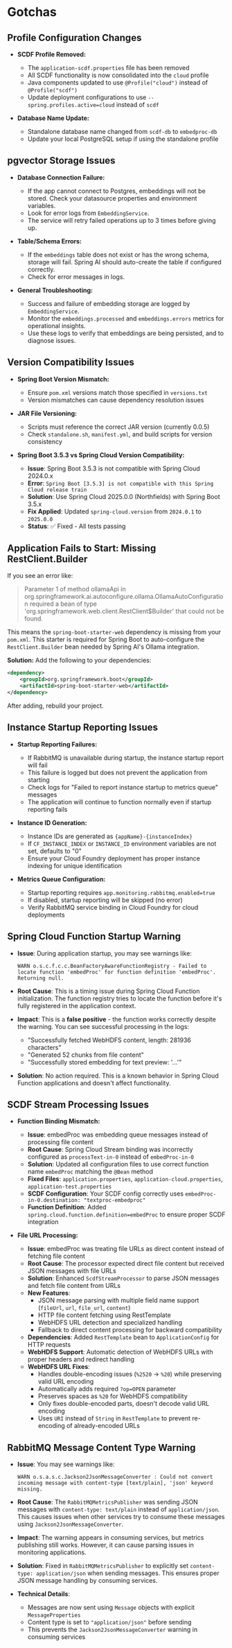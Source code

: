 # Gotchas

## Profile Configuration Changes

- **SCDF Profile Removed:**
  - The `application-scdf.properties` file has been removed
  - All SCDF functionality is now consolidated into the `cloud` profile
  - Java components updated to use `@Profile("cloud")` instead of `@Profile("scdf")`
  - Update deployment configurations to use `--spring.profiles.active=cloud` instead of `scdf`

- **Database Name Update:**
  - Standalone database name changed from `scdf-db` to `embedproc-db`
  - Update your local PostgreSQL setup if using the standalone profile

## pgvector Storage Issues

- **Database Connection Failure:**
  - If the app cannot connect to Postgres, embeddings will not be stored. Check your datasource properties and environment variables.
  - Look for error logs from `EmbeddingService`.
  - The service will retry failed operations up to 3 times before giving up.

- **Table/Schema Errors:**
  - If the `embeddings` table does not exist or has the wrong schema, storage will fail. Spring AI should auto-create the table if configured correctly.
  - Check for error messages in logs.

- **General Troubleshooting:**
  - Success and failure of embedding storage are logged by `EmbeddingService`.
  - Monitor the `embeddings.processed` and `embeddings.errors` metrics for operational insights.
  - Use these logs to verify that embeddings are being persisted, and to diagnose issues.

## Version Compatibility Issues

- **Spring Boot Version Mismatch:**
  - Ensure `pom.xml` versions match those specified in `versions.txt`
  - Version mismatches can cause dependency resolution issues

- **JAR File Versioning:**
  - Scripts must reference the correct JAR version (currently 0.0.5)
  - Check `standalone.sh`, `manifest.yml`, and build scripts for version consistency

- **Spring Boot 3.5.3 vs Spring Cloud Version Compatibility:**
  - **Issue**: Spring Boot 3.5.3 is not compatible with Spring Cloud 2024.0.x
  - **Error**: `Spring Boot [3.5.3] is not compatible with this Spring Cloud release train`
  - **Solution**: Use Spring Cloud 2025.0.0 (Northfields) with Spring Boot 3.5.x
  - **Fix Applied**: Updated `spring-cloud.version` from `2024.0.1` to `2025.0.0`
  - **Status**: ✅ Fixed - All tests passing


## Application Fails to Start: Missing RestClient.Builder

If you see an error like:

> Parameter 1 of method ollamaApi in org.springframework.ai.autoconfigure.ollama.OllamaAutoConfiguration required a bean of type 'org.springframework.web.client.RestClient$Builder' that could not be found.

This means the `spring-boot-starter-web` dependency is missing from your `pom.xml`. This starter is required for Spring Boot to auto-configure the `RestClient.Builder` bean needed by Spring AI's Ollama integration.

**Solution:**
Add the following to your dependencies:

```xml
<dependency>
    <groupId>org.springframework.boot</groupId>
    <artifactId>spring-boot-starter-web</artifactId>
</dependency>
```

After adding, rebuild your project.

## Instance Startup Reporting Issues

- **Startup Reporting Failures:**
  - If RabbitMQ is unavailable during startup, the instance startup report will fail
  - This failure is logged but does not prevent the application from starting
  - Check logs for "Failed to report instance startup to metrics queue" messages
  - The application will continue to function normally even if startup reporting fails

- **Instance ID Generation:**
  - Instance IDs are generated as `{appName}-{instanceIndex}`
  - If `CF_INSTANCE_INDEX` or `INSTANCE_ID` environment variables are not set, defaults to "0"
  - Ensure your Cloud Foundry deployment has proper instance indexing for unique identification

- **Metrics Queue Configuration:**
  - Startup reporting requires `app.monitoring.rabbitmq.enabled=true`
  - If disabled, startup reporting will be skipped (no error)
  - Verify RabbitMQ service binding in Cloud Foundry for cloud deployments

## Spring Cloud Function Startup Warning

- **Issue**: During application startup, you may see warnings like:
  ```
  WARN o.s.c.f.c.c.BeanFactoryAwareFunctionRegistry - Failed to locate function 'embedProc' for function definition 'embedProc'. Returning null.
  ```

- **Root Cause**: This is a timing issue during Spring Cloud Function initialization. The function registry tries to locate the function before it's fully registered in the application context.

- **Impact**: This is a **false positive** - the function works correctly despite the warning. You can see successful processing in the logs:
  - "Successfully fetched WebHDFS content, length: 281936 characters"
  - "Generated 52 chunks from file content"
  - "Successfully stored embedding for text preview: '...'"

- **Solution**: No action required. This is a known behavior in Spring Cloud Function applications and doesn't affect functionality.

## SCDF Stream Processing Issues

- **Function Binding Mismatch:**
  - **Issue**: embedProc was embedding queue messages instead of processing file content
  - **Root Cause**: Spring Cloud Stream binding was incorrectly configured as `processText-in-0` instead of `embedProc-in-0`
  - **Solution**: Updated all configuration files to use correct function name `embedProc` matching the `@Bean` method
  - **Fixed Files**: `application.properties`, `application-cloud.properties`, `application-test.properties`
  - **SCDF Configuration**: Your SCDF config correctly uses `embedProc-in-0.destination: "textproc-embedproc"`
  - **Function Definition**: Added `spring.cloud.function.definition=embedProc` to ensure proper SCDF integration

- **File URL Processing:**
  - **Issue**: embedProc was treating file URLs as direct content instead of fetching file content
  - **Root Cause**: The processor expected direct file content but received JSON messages with file URLs
  - **Solution**: Enhanced `ScdfStreamProcessor` to parse JSON messages and fetch file content from URLs
  - **New Features**: 
    - JSON message parsing with multiple field name support (`fileUrl`, `url`, `file_url`, `content`)
    - HTTP file content fetching using RestTemplate
    - WebHDFS URL detection and specialized handling
    - Fallback to direct content processing for backward compatibility
  - **Dependencies**: Added `RestTemplate` bean to `ApplicationConfig` for HTTP requests
  - **WebHDFS Support**: Automatic detection of WebHDFS URLs with proper headers and redirect handling
  - **WebHDFS URL Fixes**: 
    - Handles double-encoding issues (`%2520` → `%20`) while preserving valid URL encoding
    - Automatically adds required `?op=OPEN` parameter
    - Preserves spaces as `%20` for WebHDFS compatibility
    - Only fixes double-encoded parts, doesn't decode valid URL encoding
    - Uses `URI` instead of `String` in `RestTemplate` to prevent re-encoding of already-encoded URLs

## RabbitMQ Message Content Type Warning

- **Issue**: You may see warnings like:
  ```
  WARN o.s.a.s.c.Jackson2JsonMessageConverter : Could not convert incoming message with content-type [text/plain], 'json' keyword missing.
  ```

- **Root Cause**: The `RabbitMQMetricsPublisher` was sending JSON messages with `content-type: text/plain` instead of `application/json`. This causes issues when other services try to consume these messages using `Jackson2JsonMessageConverter`.

- **Impact**: The warning appears in consuming services, but metrics publishing still works. However, it can cause parsing issues in monitoring applications.

- **Solution**: Fixed in `RabbitMQMetricsPublisher` to explicitly set `content-type: application/json` when sending messages. This ensures proper JSON message handling by consuming services.

- **Technical Details**: 
  - Messages are now sent using `Message` objects with explicit `MessageProperties`
  - Content type is set to `"application/json"` before sending
  - This prevents the `Jackson2JsonMessageConverter` warning in consuming services
